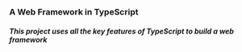 ### A Web Framework in TypeScript

##### This project uses all the key features of TypeScript to build a web framework

